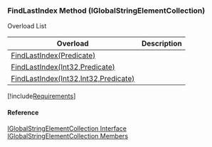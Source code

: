 ﻿### FindLastIndex Method (IGlobalStringElementCollection)

Overload List

| Overload | Description |
| --- | --- |
| [FindLastIndex(Predicate<IGlobalStringElement>)](fcSDK~FChoice.Foundation.Clarify.DataObjects.IGlobalStringElementCollection~FindLastIndex(Predicate{IGlobalStringElement}).md) |   |
| [FindLastIndex(Int32,Predicate<IGlobalStringElement>)](fcSDK~FChoice.Foundation.Clarify.DataObjects.IGlobalStringElementCollection~FindLastIndex(Int32,Predicate{IGlobalStringElement}).md) |   |
| [FindLastIndex(Int32,Int32,Predicate<IGlobalStringElement>)](fcSDK~FChoice.Foundation.Clarify.DataObjects.IGlobalStringElementCollection~FindLastIndex(Int32,Int32,Predicate{IGlobalStringElement}).md) |   |

[!include[Requirements](../partials/requirements.md)]



#### Reference

[IGlobalStringElementCollection Interface](fcSDK~FChoice.Foundation.Clarify.DataObjects.IGlobalStringElementCollection.md)  
[IGlobalStringElementCollection Members](fcSDK~FChoice.Foundation.Clarify.DataObjects.IGlobalStringElementCollection_members.md)